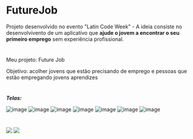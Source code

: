 # FutureJob
Projeto desenvolvido no evento "Latin Code Week" - A ideia consiste no desenvolvivento de um aplicativo que **ajude o jovem a encontrar o seu primeiro emprego** sem experiência profissional.
#
Meu projeto: Future Job

Objetivo: acolher jovens que estão precisando de emprego e pessoas que estão empregando jovens aprendizes
#
__*Telas:*__

![image](https://user-images.githubusercontent.com/92181116/138363803-8262e635-596e-4d82-b903-3f6b9ad63678.png)
![image](https://user-images.githubusercontent.com/92181116/138365194-6faf550b-bd0f-43de-8782-f931b79cb687.png)
![image](https://user-images.githubusercontent.com/92181116/138364488-c1df25e0-cdfc-4418-a2b1-2a0b0e5b6caf.png)
![image](https://user-images.githubusercontent.com/92181116/138364529-308f946d-0214-4501-968a-9244198a5c62.png)
![image](https://user-images.githubusercontent.com/92181116/138364558-369b0c01-2fda-4148-a46b-415cfaa1fc33.png)
![image](https://user-images.githubusercontent.com/92181116/138364582-d876bbbb-9d9a-4be5-b23f-15dab6c52a73.png)
![image](https://user-images.githubusercontent.com/92181116/138364601-79fb7beb-c874-444d-90e7-fd9bdbea007c.png)

#
<a href="https://github.com/Patricia-Bandeira" target="_blank"><img src="https://img.shields.io/badge/GitHub-100000?style=for-the-badge&logo=github&logoColor=white" target="_blank"></a> 
<a href = "mailto:patriciabandeira.2611@gmail.com"><img src="https://img.shields.io/badge/-Gmail-%23333?style=for-the-badge&logo=gmail&logoColor=white" target="_blank"></a>

